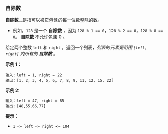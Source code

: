 ### 自除数 ###
**自除数**__是指可以被它包含的每一位数整除的数。

* 例如，`128` 是一个 **自除数** ，因为 `128 % 1 == 0`，`128 % 2 == 0`，`128 % 8 == 0`。
**自除数** 不允许包含 0 。

给定两个整数 `left` 和 `right` ，返回一个列表，_列表的元素是范围 `[left, right]` 内所有的 **自除数**_ 。



**示例 1：**

```
输入：left = 1, right = 22
输出：[1, 2, 3, 4, 5, 6, 7, 8, 9, 11, 12, 15, 22]
```

**示例 2:**

```
输入：left = 47, right = 85
输出：[48,55,66,77]
```



**提示：**

* `1 <= left <= right <= 104`

